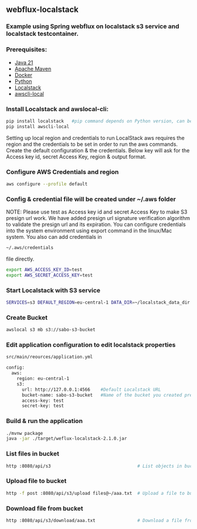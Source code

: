 ## webflux-localstack

### Example using Spring webflux on localstack s3 service and localstack testcontainer.

### Prerequisites:

* [Java 21](https://adoptium.net/)
* [Apache Maven](https:http://maven.apache.org/)
* [Docker](https://www.docker.com/)
* [Python](https://www.python.org/)
* [Localstack](https://github.com/localstack/localstack)
* [awscli-local](https://github.com/localstack/awscli-local)

### Install Localstack and awslocal-cli:
```bash
pip install localstack   #pip command depends on Python version, can be pip3 
pip install awscli-local
```

Setting up local region and credentials to run LocalStack
aws requires the region and the credentials to be set in order to run the aws commands. 
Create the default configuration & the credentials. 
Below key will ask for the Access key id, secret Access Key, region & output format.
### Configure AWS Credentials and region
```bash
aws configure --profile default
```
### Config & credential file will be created under ~/.aws folder
NOTE: Please use test as Access key id and secret Access Key to make S3 presign url work. 
We have added presign url signature verification algorithm to validate the presign url and its expiration. 
You can configure credentials into the system environment using export command in the linux/Mac system. 
You also can add credentials in 
```bash
~/.aws/credentials 
```
file directly.
```bash
export AWS_ACCESS_KEY_ID=test
export AWS_SECRET_ACCESS_KEY=test
```
### Start Localstack with S3 service
```bash
SERVICES=s3 DEFAULT_REGION=eu-central-1 DATA_DIR=~/localstack_data_dir localstack start
```
### Create Bucket
```bash
awslocal s3 mb s3://sabo-s3-bucket
```
### Edit application configuration to edit localstack properties
```bash
src/main/reources/application.yml

config:
  aws:
    region: eu-central-1
    s3:
      url: http://127.0.0.1:4566    #Default Localstack URL
      bucket-name: sabo-s3-bucket   #Name of the bucket you created previously
      access-key: test
      secret-key: test
```
### Build & run the application
```bash
./mvnw package
java -jar ./target/weflux-localstack-2.1.0.jar
```
### List files in bucket
```bash
http :8080/api/s3                                 # List objects in bucket
```

### Upload file to bucket
```bash
http -f post :8080/api/s3/upload files@~/aaa.txt  # Upload a file to bucket
```

### Download file from bucket
```bash
http :8080/api/s3/download/aaa.txt                # Download a file from bucket
```